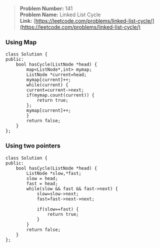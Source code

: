 > **Problem Number:** 141 <br>
> **Problem Name:** Linked List Cycle <br>
> **Link:** [https://leetcode.com/problems/linked-list-cycle/](https://leetcode.com/problems/linked-list-cycle/) <br>

### Using Map

    class Solution {
    public:
        bool hasCycle(ListNode *head) {
            map<ListNode*,int> mymap;
            ListNode *current=head;
            mymap[current]++;
            while(current) {
            current=current->next;
            if(mymap.count(current)) {
                return true;
            };
            mymap[current]++;
            }
            return false;
        }
    };

### Using two pointers

    class Solution {
    public:
        bool hasCycle(ListNode *head) {
            ListNode *slow,*fast;
            slow = head;
            fast = head;
            while(slow && fast && fast->next) {
                slow=slow->next;
                fast=fast->next->next;

                if(slow==fast) {
                    return true;
                }
            }
            return false;
        }
    };
